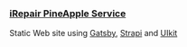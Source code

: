 ### [iRepair PineApple Service](https://www.irepair.com.ua)

Static Web site using [Gatsby](https://www.gatsbyjs.org/), [Strapi](https://strapi.io/) and [UIkit](https://getuikit.com/)